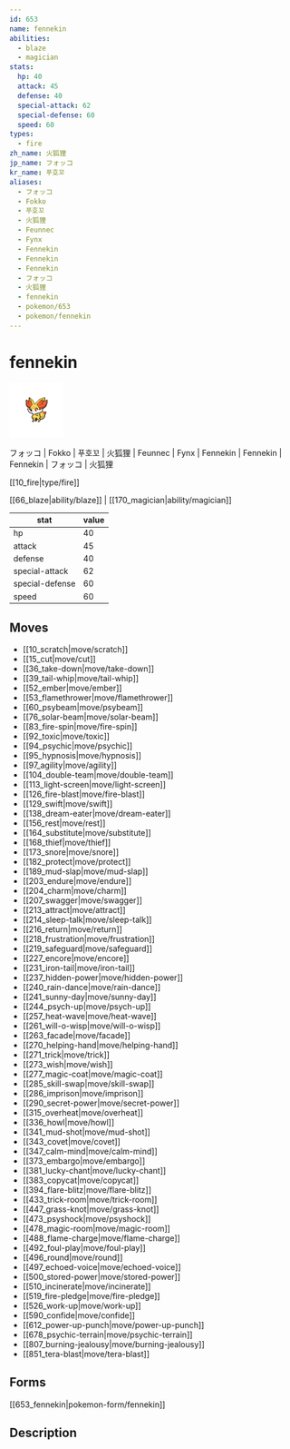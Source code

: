 ```yaml
---
id: 653
name: fennekin
abilities:
  - blaze
  - magician
stats:
  hp: 40
  attack: 45
  defense: 40
  special-attack: 62
  special-defense: 60
  speed: 60
types:
  - fire
zh_name: 火狐狸
jp_name: フォッコ
kr_name: 푸호꼬
aliases:
  - フォッコ
  - Fokko
  - 푸호꼬
  - 火狐狸
  - Feunnec
  - Fynx
  - Fennekin
  - Fennekin
  - Fennekin
  - フォッコ
  - 火狐狸
  - fennekin
  - pokemon/653
  - pokemon/fennekin
---
```

# fennekin

![](https://raw.githubusercontent.com/PokeAPI/sprites/master/sprites/pokemon/653.png)

フォッコ | Fokko | 푸호꼬 | 火狐狸 | Feunnec | Fynx | Fennekin | Fennekin | Fennekin | フォッコ | 火狐狸

[[10_fire|type/fire]]

[[66_blaze|ability/blaze]] | [[170_magician|ability/magician]]

|stat|value|
|---|---|
|hp|40|
|attack|45|
|defense|40|
|special-attack|62|
|special-defense|60|
|speed|60|


## Moves

- [[10_scratch|move/scratch]]
- [[15_cut|move/cut]]
- [[36_take-down|move/take-down]]
- [[39_tail-whip|move/tail-whip]]
- [[52_ember|move/ember]]
- [[53_flamethrower|move/flamethrower]]
- [[60_psybeam|move/psybeam]]
- [[76_solar-beam|move/solar-beam]]
- [[83_fire-spin|move/fire-spin]]
- [[92_toxic|move/toxic]]
- [[94_psychic|move/psychic]]
- [[95_hypnosis|move/hypnosis]]
- [[97_agility|move/agility]]
- [[104_double-team|move/double-team]]
- [[113_light-screen|move/light-screen]]
- [[126_fire-blast|move/fire-blast]]
- [[129_swift|move/swift]]
- [[138_dream-eater|move/dream-eater]]
- [[156_rest|move/rest]]
- [[164_substitute|move/substitute]]
- [[168_thief|move/thief]]
- [[173_snore|move/snore]]
- [[182_protect|move/protect]]
- [[189_mud-slap|move/mud-slap]]
- [[203_endure|move/endure]]
- [[204_charm|move/charm]]
- [[207_swagger|move/swagger]]
- [[213_attract|move/attract]]
- [[214_sleep-talk|move/sleep-talk]]
- [[216_return|move/return]]
- [[218_frustration|move/frustration]]
- [[219_safeguard|move/safeguard]]
- [[227_encore|move/encore]]
- [[231_iron-tail|move/iron-tail]]
- [[237_hidden-power|move/hidden-power]]
- [[240_rain-dance|move/rain-dance]]
- [[241_sunny-day|move/sunny-day]]
- [[244_psych-up|move/psych-up]]
- [[257_heat-wave|move/heat-wave]]
- [[261_will-o-wisp|move/will-o-wisp]]
- [[263_facade|move/facade]]
- [[270_helping-hand|move/helping-hand]]
- [[271_trick|move/trick]]
- [[273_wish|move/wish]]
- [[277_magic-coat|move/magic-coat]]
- [[285_skill-swap|move/skill-swap]]
- [[286_imprison|move/imprison]]
- [[290_secret-power|move/secret-power]]
- [[315_overheat|move/overheat]]
- [[336_howl|move/howl]]
- [[341_mud-shot|move/mud-shot]]
- [[343_covet|move/covet]]
- [[347_calm-mind|move/calm-mind]]
- [[373_embargo|move/embargo]]
- [[381_lucky-chant|move/lucky-chant]]
- [[383_copycat|move/copycat]]
- [[394_flare-blitz|move/flare-blitz]]
- [[433_trick-room|move/trick-room]]
- [[447_grass-knot|move/grass-knot]]
- [[473_psyshock|move/psyshock]]
- [[478_magic-room|move/magic-room]]
- [[488_flame-charge|move/flame-charge]]
- [[492_foul-play|move/foul-play]]
- [[496_round|move/round]]
- [[497_echoed-voice|move/echoed-voice]]
- [[500_stored-power|move/stored-power]]
- [[510_incinerate|move/incinerate]]
- [[519_fire-pledge|move/fire-pledge]]
- [[526_work-up|move/work-up]]
- [[590_confide|move/confide]]
- [[612_power-up-punch|move/power-up-punch]]
- [[678_psychic-terrain|move/psychic-terrain]]
- [[807_burning-jealousy|move/burning-jealousy]]
- [[851_tera-blast|move/tera-blast]]

## Forms



[[653_fennekin|pokemon-form/fennekin]]

## Description



